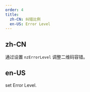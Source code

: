 ```yaml
---
order: 4
title:
  zh-CN: 纠错比例
  en-US: Error Level
---
```


## zh-CN

通过设置 `nzErrorLevel` 调整二维码容错。

## en-US

set Error Level.
